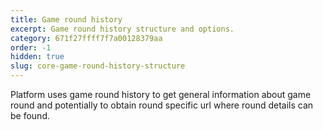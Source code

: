 ```yaml
---
title: Game round history
excerpt: Game round history structure and options.
category: 671f27ffff7f7a00128379aa
order: -1
hidden: true
slug: core-game-round-history-structure
---
```


Platform uses game round history to get general information about game round and potentially to obtain round specific url where round details can be found.  
